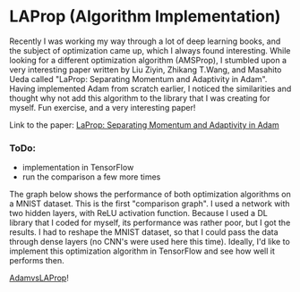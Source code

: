 # LAProp (Algorithm Implementation)

Recently I was working my way through a lot of deep learning books, and the subject of optimization came up, which I always found interesting. 
While looking for a different optimization algorithm (AMSProp), 
I stumbled upon a very interesting paper written by Liu Ziyin, Zhikang T.Wang, and Masahito Ueda called "LaProp: Separating Momentum and Adaptivity in Adam". 
Having implemented Adam from scratch earlier, I noticed the similarities and thought why not add this algorithm to the library that I was creating for myself. Fun exercise, and a very interesting paper!

Link to the paper: [LaProp: Separating Momentum and Adaptivity in Adam](https://arxiv.org/pdf/2002.04839.pdf)


### ToDo:

- implementation in TensorFlow
- run the comparison a few more times


The graph below shows the performance of both optimization algorithms on a MNIST dataset. This is the first "comparison graph". I used a
network with two hidden layers, with ReLU activation function. Because I used a DL library that I coded for myself, its performance was rather poor, but
I got the results. I had to reshape the MNIST dataset, so that I could pass the data through dense layers (no CNN's were used here this time). Ideally, I'd like
to implement this optimization algorithm in TensorFlow and see how well it performs then. 

[AdamvsLAProp](https://user-images.githubusercontent.com/19962689/107440173-7aa3ee80-6b33-11eb-8f00-fee1138d9b28.png)!
